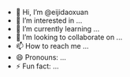 - 👋 Hi, I’m @eijidaoxuan
- 👀 I’m interested in ...
- 🌱 I’m currently learning ...
- 💞️ I’m looking to collaborate on ...
- 📫 How to reach me ...
- 😄 Pronouns: ...
- ⚡ Fun fact: ...

<!---
eijidaoxuan/eijidaoxuan is a ✨ special ✨ repository because its `README.md` (this file) appears on your GitHub profile.
You can click the Preview link to take a look at your changes.
--->
